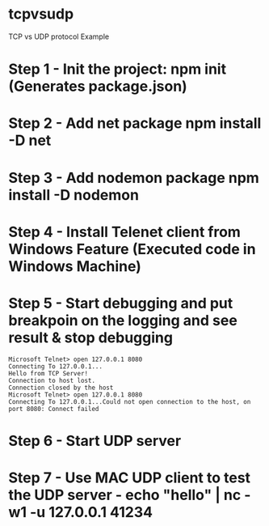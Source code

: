 # tcpvsudp
TCP vs UDP protocol Example


# Step 1 - Init the project: npm init (Generates package.json)
# Step 2 - Add net package npm install -D net
# Step 3 - Add nodemon package npm install -D nodemon
# Step 4 - Install Telenet client from Windows Feature (Executed code in Windows Machine)
# Step 5 - Start debugging and put breakpoin on the logging and see result & stop debugging
    Microsoft Telnet> open 127.0.0.1 8080
    Connecting To 127.0.0.1...
    Hello from TCP Server! 
    Connection to host lost.
    Connection closed by the host
    Microsoft Telnet> open 127.0.0.1 8080
    Connecting To 127.0.0.1...Could not open connection to the host, on port 8080: Connect failed

# Step 6 - Start UDP server
# Step 7 - Use MAC UDP client to test the UDP server - echo "hello" | nc -w1 -u 127.0.0.1 41234


